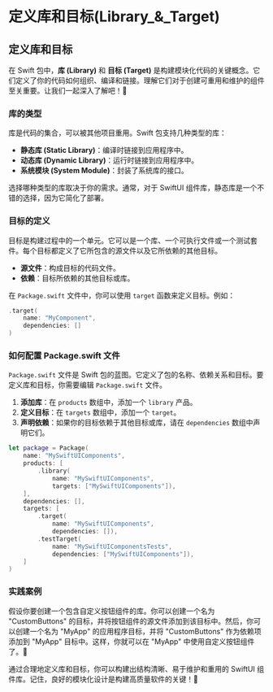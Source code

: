 ﻿# 定义库和目标(Library_&_Target)

## 定义库和目标

在 Swift 包中，**库 (Library)** 和 **目标 (Target)** 是构建模块化代码的关键概念。它们定义了你的代码如何组织、编译和链接。理解它们对于创建可重用和维护的组件至关重要。让我们一起深入了解吧！🚀

### 库的类型

库是代码的集合，可以被其他项目重用。Swift 包支持几种类型的库：

*   **静态库 (Static Library)**：编译时链接到应用程序中。
*   **动态库 (Dynamic Library)**：运行时链接到应用程序中。
*   **系统模块 (System Module)**：封装了系统库的接口。

选择哪种类型的库取决于你的需求。通常，对于 SwiftUI 组件库，静态库是一个不错的选择，因为它简化了部署。

### 目标的定义

目标是构建过程中的一个单元。它可以是一个库、一个可执行文件或一个测试套件。每个目标都定义了它所包含的源文件以及它所依赖的其他目标。

*   **源文件**：构成目标的代码文件。
*   **依赖**：目标所依赖的其他目标或库。

在 `Package.swift` 文件中，你可以使用 `target` 函数来定义目标。例如：

```swift
.target(
    name: "MyComponent",
    dependencies: []
)
```

### 如何配置 Package.swift 文件

`Package.swift` 文件是 Swift 包的蓝图。它定义了包的名称、依赖关系和目标。要定义库和目标，你需要编辑 `Package.swift` 文件。

1.  **添加库**：在 `products` 数组中，添加一个 `library` 产品。
2.  **定义目标**：在 `targets` 数组中，添加一个 `target`。
3.  **声明依赖**：如果你的目标依赖于其他目标或库，请在 `dependencies` 数组中声明它们。

```swift
let package = Package(
    name: "MySwiftUIComponents",
    products: [
        .library(
            name: "MySwiftUIComponents",
            targets: ["MySwiftUIComponents"]),
    ],
    dependencies: [],
    targets: [
        .target(
            name: "MySwiftUIComponents",
            dependencies: []),
        .testTarget(
            name: "MySwiftUIComponentsTests",
            dependencies: ["MySwiftUIComponents"]),
    ]
)
```

### 实践案例

假设你要创建一个包含自定义按钮组件的库。你可以创建一个名为 "CustomButtons" 的目标，并将按钮组件的源文件添加到该目标中。然后，你可以创建一个名为 "MyApp" 的应用程序目标，并将 "CustomButtons" 作为依赖项添加到 "MyApp" 目标中。这样，你就可以在 "MyApp" 中使用自定义按钮组件了。🎉

通过合理地定义库和目标，你可以构建出结构清晰、易于维护和重用的 SwiftUI 组件库。记住，良好的模块化设计是构建高质量软件的关键！💪